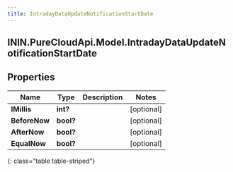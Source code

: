 ```yaml
---
title: IntradayDataUpdateNotificationStartDate
---
```

## ININ.PureCloudApi.Model.IntradayDataUpdateNotificationStartDate

## Properties

|Name | Type | Description | Notes|
|------------ | ------------- | ------------- | -------------|
| **IMillis** | **int?** |  | [optional] |
| **BeforeNow** | **bool?** |  | [optional] |
| **AfterNow** | **bool?** |  | [optional] |
| **EqualNow** | **bool?** |  | [optional] |
{: class="table table-striped"}


